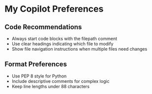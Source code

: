 # My Copilot Preferences

## Code Recommendations
- Always start code blocks with the filepath comment
- Use clear headings indicating which file to modify
- Show file navigation instructions when multiple files need changes

## Format Preferences
- Use PEP 8 style for Python
- Include descriptive comments for complex logic
- Keep line lengths under 88 characters